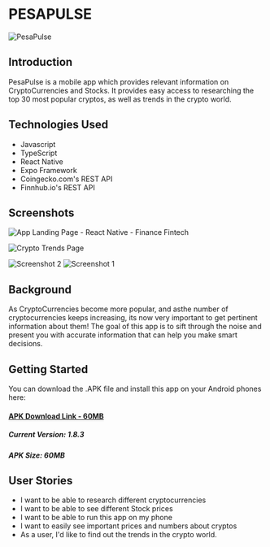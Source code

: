 # PESAPULSE

![PesaPulse](https://i.imgur.com/p1W7z7D.jpg)


## Introduction
PesaPulse is a mobile app which provides relevant information on CryptoCurrencies and Stocks. It provides easy access to researching the top 30 most popular cryptos, as well as trends in the crypto world.


## Technologies Used
* Javascript
* TypeScript
* React Native 
* Expo Framework
* Coingecko.com's REST API
* Finnhub.io's REST API

## Screenshots

![App Landing Page - React Native - Finance Fintech](https://i.imgur.com/5aGFYbX.jpg)

![Crypto Trends Page](https://i.imgur.com/y6NHnzH.jpg)

![Screenshot 2](https://i.imgur.com/HHmCMJL.jpg)
![Screenshot 1](https://i.imgur.com/DEEUef1.jpg)

## Background
As CryptoCurrencies become more popular, and asthe number of cryptocurrencies keeps increasing, its now very important to get pertinent information about them! The goal of this app is to sift through the noise and present you with accurate information that can help you make smart decisions.

## Getting Started
You can download the .APK file and install this app on your Android phones here:

#### [APK Download Link - 60MB](https://www.mediafire.com/file/gcy7prdm0hqdwnr/pesapulse-1-8-3-v2.apk/file)
##### Current Version: 1.8.3
##### APK Size: 60MB

## User Stories
* I want to be able to research different cryptocurrencies
* I want to be able to see different Stock prices
* I want to be able to run this app on my phone
* I want to easily see important prices and numbers about cryptos
* As a user, I'd like to find out the trends in the crypto world.



